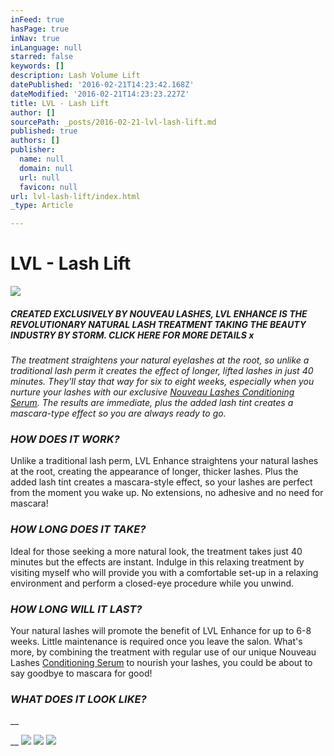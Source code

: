 ```yaml
---
inFeed: true
hasPage: true
inNav: true
inLanguage: null
starred: false
keywords: []
description: Lash Volume Lift
datePublished: '2016-02-21T14:23:42.168Z'
dateModified: '2016-02-21T14:23:23.227Z'
title: LVL - Lash Lift
author: []
sourcePath: _posts/2016-02-21-lvl-lash-lift.md
published: true
authors: []
publisher:
  name: null
  domain: null
  url: null
  favicon: null
url: lvl-lash-lift/index.html
_type: Article

---
```

# LVL - Lash Lift
![](https://the-grid-user-content.s3-us-west-2.amazonaws.com/4a4f2211-ed66-4c3f-ac83-85e28676f584.jpg)

##### CREATED EXCLUSIVELY BY NOUVEAU LASHES, LVL ENHANCE IS THE REVOLUTIONARY NATURAL LASH TREATMENT TAKING THE BEAUTY INDUSTRY BY STORM. CLICK HERE FOR MORE DETAILS x

_The treatment straightens your natural eyelashes at the root, so unlike a traditional lash perm it creates the effect of longer, lifted lashes in just 40 minutes. They'll stay that way for six to eight weeks, especially when you nurture your lashes with our exclusive [Nouveau Lashes Conditioning Serum][0]. The results are immediate, plus the added lash tint creates a mascara-type effect so you are always ready to go._

### _HOW DOES IT WORK?_

Unlike a traditional lash perm, LVL Enhance straightens your natural lashes at the root, creating the appearance of longer, thicker lashes. Plus the added lash tint creates a mascara-style effect, so your lashes are perfect from the moment you wake up. No extensions, no adhesive and no need for mascara! 

### _HOW LONG DOES IT TAKE?_

Ideal for those seeking a more natural look, the treatment takes just 40 minutes but the effects are instant. Indulge in this relaxing treatment by visiting myself who will provide you with a comfortable set-up in a relaxing environment and perform a closed-eye procedure while you unwind.

### _HOW LONG WILL IT LAST?_

Your natural lashes will promote the benefit of LVL Enhance for up to 6-8 weeks. Little maintenance is required once you leave the salon. What's more, by combining the treatment with regular use of our unique Nouveau Lashes [Conditioning Serum][0] to nourish your lashes, you could be about to say goodbye to mascara for good!

### _WHAT DOES IT LOOK LIKE?_

__

__
![](https://s3-us-west-2.amazonaws.com/the-grid-img/p/baae52d447e7d260bfade2bac69689ddeaf8b34e.jpg)
![](https://the-grid-user-content.s3-us-west-2.amazonaws.com/c134dbec-48e9-42f9-bc75-928aa6dfd741.jpg)
![](https://the-grid-user-content.s3-us-west-2.amazonaws.com/54cb4ad4-872d-4cc1-8014-19a3c440dee9.jpg)

[0]: https://nouveaulashes.com/shop/conditioning-serum/